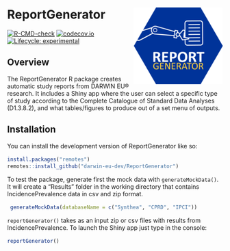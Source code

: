 
<!-- README.md is generated from README.Rmd. Please edit that file -->

# ReportGenerator <img src="man/figures/logo.png" align="right" height="180" />

<!-- badges: start -->

[![R-CMD-check](https://github.com/darwin-eu-dev/ReportGenerator/actions/workflows/R-CMD-check.yaml/badge.svg)](https://github.com/darwin-eu-dev/ReportGenerator/actions/workflows/R-CMD-check.yaml)
[![codecov.io](https://codecov.io/github/darwin-eu-dev/ReportGenerator/coverage.svg?branch=main)](https://codecov.io/github/darwin-eu-dev/ReportGenerator/coverage.svg?branch=main)
[![Lifecycle:
experimental](https://img.shields.io/badge/lifecycle-experimental-orange.svg)](https://lifecycle.r-lib.org/articles/stages.html#experimental)
<!-- badges: end -->

## Overview

The ReportGenerator R package creates automatic study reports from
DARWIN EU® research. It includes a Shiny app where the user can select a
specific type of study according to the Complete Catalogue of Standard
Data Analyses (D1.3.8.2), and what tables/figures to produce out of a
set menu of outputs.

## Installation

You can install the development version of ReportGenerator like so:

``` r
install.packages("remotes")
remotes::install_github("darwin-eu-dev/ReportGenerator")
```

To test the package, generate first the mock data with
`generateMockData()`. It will create a “Results” folder in the working
directory that contains IncidencePrevalence data in csv and zip format.

``` r
 generateMockData(databaseName = c("Synthea", "CPRD", "IPCI"))
```

`reportGenerator()` takes as an input zip or csv files with results from
IncidencePrevalence. To launch the Shiny app just type in the console:

``` r
reportGenerator()
```
